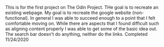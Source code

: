 This is for the first project on The Odin Project.
THe goal is to recreate an existing webpage. My goal is to recreate the google website (non-functional).
In general I was able to succeed enough to a point that I felt comfortable moving on. While there are aspects that I found difficult such as aligning content properly I was able to get some of the basic idea out.
The search bar doesn't do anything, neither do the links.
Completed 11/24/2020